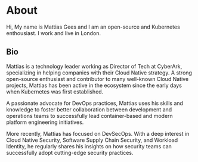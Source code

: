 # About

Hi, My name is Mattias Gees and I am an open-source and Kubernetes enthousiast. I work and live in London.

## Bio

Mattias is a technology leader working as Director of Tech at CyberArk, specializing in helping companies with their Cloud Native strategy. A strong open-source enthusiast and contributor to many well-known Cloud Native projects, Mattias has been active in the ecosystem since the early days when Kubernetes was first established.

A passionate advocate for DevOps practices, Mattias uses his skills and knowledge to foster better collaboration between development and operations teams to successfully lead container-based and modern platform engineering initiatives.

More recently, Mattias has focused on DevSecOps. With a deep interest in Cloud Native Security, Software Supply Chain Security, and Workload Identity, he regularly shares his insights on how security teams can successfully adopt cutting-edge security practices.
